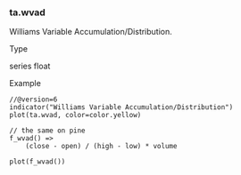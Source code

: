 ### ta.wvad

Williams Variable Accumulation/Distribution.

Type

series float

Example

```
//@version=6  
indicator("Williams Variable Accumulation/Distribution")  
plot(ta.wvad, color=color.yellow)  
  
// the same on pine  
f_wvad() =>  
    (close - open) / (high - low) * volume  
  
plot(f_wvad())
```
